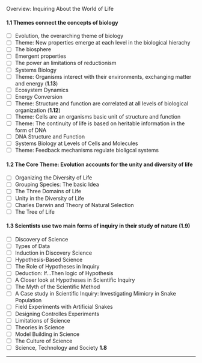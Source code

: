 Overview: Inquiring About the World of Life

#### 1.1 Themes connect the concepts of biology
 - [ ] Evolution, the overarching theme of biology
 - [ ] Theme: New properties emerge at each level in the biological hierachy
 - [ ] The biosphere
 - [ ] Emergent properties
 - [ ] The power an limitations of reductionism
 - [ ] Systems Biology
 - [ ] Theme: Organisms interect with their environments, exchanging matter and energy (**1.13**)
 - [ ] Ecosystem Dynamics
 - [ ] Energy Conversion
 - [ ] Theme: Structure and function are correlated at all levels of biological organization (**1.12**)
 - [ ] Theme: Cells are an organisms basic unit of structure and function
 - [ ] Theme: The continuity of life is based on heritable information in the form of DNA
 - [ ] DNA Structure and Function
 - [ ] Systems Biology at Levels of Cells and Molecules
 - [ ] Theme: Feedback mechanisms regulate bioligcal systems

#### 1.2 The Core Theme: Evolution accounts for the unity and diversity of life
- [ ] Organizing the Diversity of Life
- [ ] Grouping Species: The basic Idea
- [ ] The Three Domains of Life
- [ ] Unity in the Diversity of Life
- [ ] Charles Darwin and Theory of Natural Selection
- [ ] The Tree of Life

#### 1.3 Scientists use two main forms of inquiry in their study of nature (**1.9**)
- [ ] Discovery of Science
- [ ] Types of Data
- [ ] Induction in Discovery Science
- [ ] Hypothesis-Based Science
- [ ] The Role of Hypotheses in Inquiry
- [ ] Deduction: If...Then logic of Hypothesis
- [ ] A Closer look at Hypotheses in Scientific Inquiry
- [ ] The Myth of the Scientific Method
- [ ] A Case study in Scientific Inquiry: Investigating Mimicry in Snake Population
- [ ] Field Experiments with Artificial Snakes
- [ ] Designing Controlles Experiments
- [ ] Limitations of Science
- [ ] Theories in Science
- [ ] Model Building in Science
- [ ] The Culture of Science
- [ ] Science, Technology and Society **1.8**

--------------------------------------

